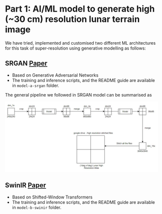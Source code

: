 # Part 1: AI/ML model to generate high (~30 cm) resolution lunar terrain image

We have tried, implemented and customised two different ML architectures for this task of super-resolution using generative modelling as follows:

## SRGAN [Paper](https://arxiv.org/abs/1609.04802)

- Based on Generative Adversarial Networks
- The training and inference scripts, and the README guide are available in `model-a-srgan` folder.

The general pipeline we followed in SRGAN model can be summarised as 

![](./assets/pipeline.jpeg)


## SwinIR [Paper](https://arxiv.org/abs/2108.10257)

- Based on Shifted-Window Transformers
- The training and inference scripts, and the README guide are available in `model-b-swinir` folder.
